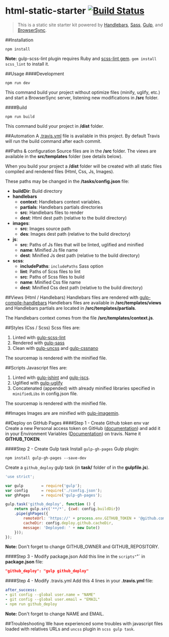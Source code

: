 # html-static-starter [![Build Status](https://travis-ci.org/SimonTernoir/Static-site-starter-kit.svg?branch=master)](https://travis-ci.org/SimonTernoir/Static-site-starter-kit)

> This is a static site starter kit powered by
> [Handlebars](http://getbootstrap.com/), [Sass](http://sass-lang.com),
> [Gulp](http://gulpjs.com/), and [BrowserSync](http://www.browsersync.io).


##Installation
```shell
npm install
```

**Note:** gulp-scss-lint plugin requires Ruby and [scss-lint gem](https://github.com/causes/scss-lint). ```gem install scss_lint``` to install it.

##Usage
####Development
```shell
npm run dev
```
This command build your project without optimize files (minify, uglify, etc.) and start a BrowserSync server, listening new modifications in **/src** folder.

####Build
```shell
npm run build
```
This command build your project in **/dist** folder.

##Automation
A [.travis.yml](.travis.yml) file is available in this project. By default Travis will run the build command after each commit.


##Paths & configuration
Source files are in the **/src** folder. The views are available in the **src/templates** folder (see details below).

When you build your project a **/dist** folder will be created with all static files compiled and rendered files (Html, Css, Js, Images).

These paths may be changed in the **/tasks/config.json** file:
- **buildDir**: Build directory
- **handlebars**
    + **context**: Handlebars context variables.
    + **partials**: Handlebars partials directories
    + **src**: Handlebars files to render
    + **dest**: Html dest path (relative to the build directory)
- **images**:
    + **src**: Images source path
    + **des**: Images dest path (relative to the build directory)
- **js**:
    + **src**: Paths of Js files that will be linted, uglified and minified
    + **name**: Minified Js file name
    + **dest**: Minified Js dest path (relative to the build directory)
- **scss**:
    + **includePaths**: `includePaths` Sass option
    + **lint**: Paths of Scss files to lint
    + **src**: Paths of Scss files to build
    + **name**: Minified Css file name
    + **dest**: Minified Css dest path (relative to the build directory)

##Views (Html / Handlebars)
Handlebars files are rendered with [gulp-compile-handlebars](https://github.com/kaanon/gulp-compile-handlebars)
Handlebars files are available in **/src/templates/views** and Handlebars partials are located in **/src/templates/partials**.

The Handlebars context comes from the file **/src/templates/context.js**.

##Styles (Css / Scss)
Scss files are:

1. Linted with [gulp-scss-lint](https://github.com/juanfran/gulp-scss-lint)
1. Rendered with [gulp-sass](https://github.com/dlmanning/gulp-sass)
2. Clean with [gulp-uncss](https://github.com/ben-eb/gulp-uncss) and [gulp-cssnano](https://github.com/ben-eb/gulp-cssnano)

The sourcemap is rendered with the minified file.

##Scripts
Javascript files are:

1. Linted with [gulp-jshint](https://github.com/spalger/gulp-jshint) and [gulp-jscs](https://github.com/jscs-dev/gulp-jscs).
2. Uglified with [gulp-uglify](https://github.com/terinjokes/gulp-uglify)
3. Concatenated (appended) with already minified libraries specified in `minifiedLibs` in config.json file.

The sourcemap is rendered with the minified file.

##Images
Images are are minified with [gulp-imagemin](https://github.com/sindresorhus/gulp-imagemin).


##Deploy on GitHub Pages
####Step 1 - Create Github token env var
Create a new Personal access token on GitHub ([documentation](https://help.github.com/articles/creating-an-access-token-for-command-line-use/)) and add it in your Environment Variables ([Documentation](https://docs.travis-ci.com/user/environment-variables/#Defining-Variables-in-Repository-Settings)) on travis. Name it **GITHUB_TOKEN**.

####Step 2 - Create Gulp task
Install `gulp-gh-pages` Gulp plugin:
```shell
npm install gulp-gh-pages --save-dev
```

Create a `github_deploy` gulp task (in **task/** folder of in the **gulpfile.js**).
```javascript
'use strict';

var gulp        = require('gulp');
var config      = require('./config.json');
var ghPages     = require('gulp-gh-pages');

gulp.task('github_deploy', function () {
    return gulp.src('**/*', {cwd: config.buildDir})
    .pipe(ghPages({
        remoteUrl: 'https://' + process.env.GITHUB_TOKEN + '@github.com/' + GITHUB_OWNER + '/' + GITHUB_REPOSITORY + '.git',
        cacheDir: config.deploy.github.cacheDir,
        message: 'Deployed: ' + new Date()
    }));
});

```
**Note:** Don't forget to change GITHUB_OWNER and GITHUB_REPOSITORY.

####Step 3 - Modify package.json
Add this line in the `scripts"`"` in **package.json** file:
```json
"github_deploy": "gulp github_deploy"
```

####Step 4 - Modify .travis.yml
Add this 4 lines in your **.travis.yml** file:
```yaml
after_success:
- git config --global user.name = "NAME"
- git config --global user.email = "EMAIL"
- npm run github_deploy
```
**Note:** Don't forget to change NAME and EMAIL.

##Troubleshooting
We have experienced some troubles with javascript files loaded with relatives URLs and `uncss` plugin in `scss gulp task`.
